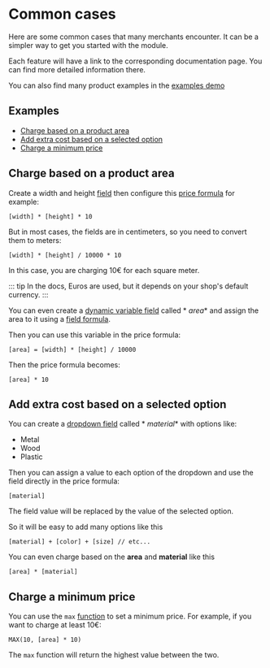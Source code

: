 # Common cases

Here are some common cases that many merchants encounter. It can be a simpler way to get you started with the module.

Each feature will have a link to the corresponding documentation page. You can find more detailed information there.

You can also find many product examples in the [examples demo](https://dynamic-front.prestalife.net/)

## Examples

- [Charge based on a product area](#charge-based-on-a-product-area)
- [Add extra cost based on a selected option](#add-extra-cost-based-on-a-selected-option)
- [Charge a minimum price](#charge-a-minimum-price)

## Charge based on a product area

Create a width and height [field](/dynamicproduct/product-config/07-fields.md) then configure
this [price formula](/dynamicproduct/product-config/08-formulas.md) for example:

```xls
[width] * [height] * 10
```

But in most cases, the fields are in centimeters, so you need to convert them to meters:

```xls
[width] * [height] / 10000 * 10
```

In this case, you are charging 10€ for each square meter.

::: tip
In the docs, Euros are used, but it depends on your shop's default currency.
:::

You can even create a [dynamic variable field](/dynamicproduct/product-config/07-fields.md#dynamic-variable) called *
*area** and assign the area to it using a [field formula](/dynamicproduct/product-config/10-field-formulas.md).

Then you can use this variable in the price formula:

```xls
[area] = [width] * [height] / 10000
```

Then the price formula becomes:

```xls
[area] * 10
```

## Add extra cost based on a selected option

You can create a [dropdown field](http://localhost:8080/dynamicproduct/product-config/07-fields.md#dropdown) called *
*material** with
options like:

- Metal
- Wood
- Plastic

Then you can assign a value to each option of the dropdown and use the field directly in the price formula:

```xls
[material]
```

The field value will be replaced by the value of the selected option.

So it will be easy to add many options like this

```xls
[material] + [color] + [size] // etc...
```

You can even charge based on the **area** and **material** like this

```xls
[area] * [material]
```

## Charge a minimum price

You can use the `max` [function](/dynamicproduct/15-formula-functions.md#max) to set a minimum price. For example, if
you want to charge at least 10€:

```xls
MAX(10, [area] * 10)
```

The `max` function will return the highest value between the two. 
